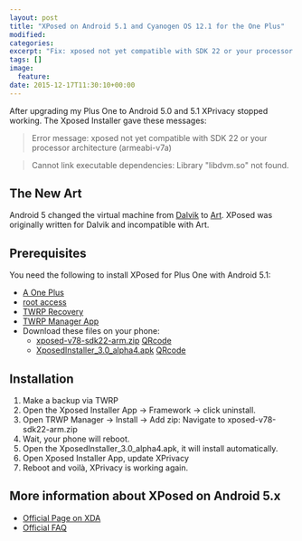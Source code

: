 ```yaml
---
layout: post
title: "XPosed on Android 5.1 and Cyanogen OS 12.1 for the One Plus"
modified:
categories:
excerpt: "Fix: xposed not yet compatible with SDK 22 or your processor architecture (armeabi-v7a)"
tags: []
image:
  feature:
date: 2015-12-17T11:30:10+00:00
---
```


After upgrading my Plus One to Android 5.0 and 5.1 XPrivacy stopped working.
The Xposed Installer gave these messages:

> Error message: xposed not yet compatible with SDK 22 or your processor architecture (armeabi-v7a)

> Cannot link executable dependencies: Library "libdvm.so" not found.

## The New Art

Android 5 changed the virtual machine from [Dalvik](https://en.wikipedia.org/wiki/Dalvik_%28software%29) to [Art](https://en.wikipedia.org/wiki/Android_Runtime). XPosed was originally written for Dalvik and incompatible with Art.

## Prerequisites

You need the following to install XPosed for Plus One with Android 5.1:

* [A One Plus](https://oneplus.net/one)
* [root access](http://forum.xda-developers.com/showthread.php?t=2788632)
* [TWRP Recovery](https://twrp.me/devices/oneplusone.html)
* [TWRP Manager App](https://play.google.com/store/apps/details?id=com.jmz.soft.twrpmanager)
* Download these files on your phone:
  * [xposed-v78-sdk22-arm.zip](http://forum.xda-developers.com/attachment.php?attachmentid=3543415&d=1447616638) [QRcode](http://chart.apis.google.com/chart?cht=qr&chs=250x250&choe=UTF-8&chld=H&chl=http%3A%2F%2Fforum.xda-developers.com%2Fattachment.php%3Fattachmentid%3D3543415)
  * [XposedInstaller_3.0_alpha4.apk](http://forum.xda-developers.com/attachment.php?attachmentid=3383776&d=1435601440) [QRcode](http://chart.apis.google.com/chart?cht=qr&chs=250x250&choe=UTF-8&chld=H&chl=http%3A%2F%2Fforum.xda-developers.com%2Fattachment.php%3Fattachmentid%3D3383776)

## Installation

1. Make a backup via TWRP
2. Open the Xposed Installer App -> Framework -> click uninstall.
3. Open TRWP Manager -> Install -> Add zip: Navigate to xposed-v78-sdk22-arm.zip
4. Wait, your phone will reboot.
5. Open the XposedInstaller_3.0_alpha4.apk, it will install automatically.
6. Open Xposed Installer App, update XPrivacy
7. Reboot and voilà, XPrivacy is working again.

## More information about XPosed on Android 5.x

* [Official Page on XDA](http://forum.xda-developers.com/showthread.php?t=3034811)
* [Official FAQ](http://forum.xda-developers.com/xposed/official-xposed-lollipop-t3030118)